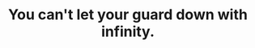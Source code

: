 ---
title: "You can't let your guard down with infinity."
related:
  - _fragments/any-fixed-set-of-rules-will-eventually-fail.md
tags:
  - Fragment
---